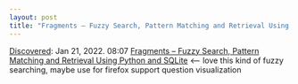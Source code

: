 ```yaml
---
layout: post
title: "Fragments – Fuzzy Search, Pattern Matching and Retrieval Using Python and SQLite"
---
```

[Discovered](http://rolandtanglao.com/2020/07/29/p1-blogthis-checkvist-list-links-to-blog/): Jan 21, 2022. 08:07 [Fragments – Fuzzy Search, Pattern Matching and Retrieval Using Python and SQLite](https://blog.ouseful.info/2022/01/21/fragments-fuzzy-search-pattern-matching-and-retrieval-using-python-and-sqlite/) <-- love this kind of fuzzy searching, maybe use for firefox support question visualization
